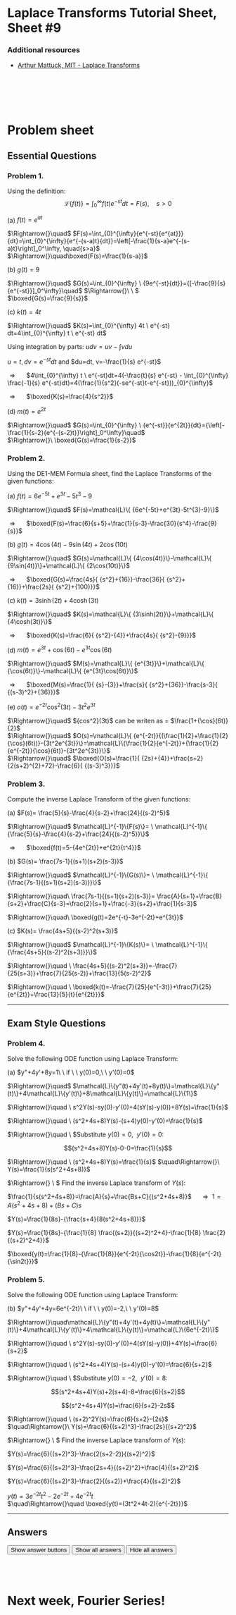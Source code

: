 <script type="text/x-mathjax-config">
  MathJax.Hub.Config({
    tex2jax: {
      inlineMath: [ ['$','$'], ["\\(","\\)"] ],
      processEscapes: true
    }
  });
</script>

<script type="text/javascript" async
  src="https://cdnjs.cloudflare.com/ajax/libs/mathjax/2.7.5/MathJax.js?config=TeX-MML-AM_CHTML">
</script>
<script type="text/javascript" src="tutorialSheetScripts.js"> </script>
<link rel="stylesheet" type="text/css" media="all" href="styles.css">

# Laplace Transforms Tutorial Sheet, Sheet #9

### Additional resources
 * [Arthur Mattuck, MIT - Laplace Transforms](https://youtu.be/sZ2qulI6GEk)

<br><br><br><br>

# Problem sheet
## Essential Questions
### Problem 1.
Using the definition: 
$$
\mathcal{L} \{ f(t) \} =\int_{0}^{\infty}f(t){e^{-st}}{dt}=F(s),\quad{s>0}
$$

(a) $f(t)=e^{at}$
<div class = "answer">
$\Rightarrow{}\quad$
$F(s)=\int_{0}^{\infty}{e^{-st}{e^{at}}}{dt}=\int_{0}^{\infty}{e^{-(s-a)t}{dt}}=\left[-\frac{1}{s-a}e^{-(s-a)t}\right]_0^\infty, \quad{s>a}$ <br>
$\Rightarrow{}\quad\boxed{F(s)=\frac{1}{s-a}}$
</div>

(b) $g(t)=9$
<div class = "answer">
$\Rightarrow{}\quad$
$G(s)=\int_{0}^{\infty} \ {9e^{-st}{dt}}={[-\frac{9}{s}{e^{-st}}]_0^\infty}\quad$
$\Rightarrow{}\ \ $ <br>
$\boxed{G(s)=\frac{9}{s}}$
</div>


(c) $k(t)=4t$
<div class = "answer">
$\Rightarrow{}\quad$
$K(s)=\int_{0}^{\infty} 4t \ e^{-st} dt=4\int_{0}^{\infty} t \ e^{-st} dt$

Using integration by parts:
$udv=uv-\int{vdu}$ <br>

$u=t, dv=e^{-st}dt$ and $du=dt, v=-\frac{1}{s} e^{-st}$ <br>

$\Rightarrow{}\quad$
$4\int_{0}^{\infty} t \ e^{-st}dt=4(-\frac{t}{s} e^{-st} - \int_{0}^{\infty} \frac{-1}{s} e^{-st}dt)=4(\frac{1}{s^2}(-se^{-st}t-e^{-st}))_{0}^{\infty}$ <br>

$\Rightarrow{}\quad$
$\boxed{K(s)=\frac{4}{s^2}}$
</div>

(d) $m(t)=e^{2t}$
<div class = "answer">
$\Rightarrow{}\quad$
$G(s)=\int_{0}^{\infty} \ {e^{-st}}{e^{2t}}{dt}={\left[-\frac{1}{s-2}{e^{-(s-2)t}}\right]_0^\infty}\quad$ <br>
$\Rightarrow{}\ \boxed{G(s)=\frac{1}{s-2}}$
</div>

### Problem 2.
Using the DE1-MEM Formula sheet, find the Laplace Transforms of the given functions:

(a) $f(t)=6e^{-5t}+e^{3t}-5t^{3}-9$
<div class = "answer">
$\Rightarrow{}\quad$
$F(s)=\mathcal{L}\{ {6e^{-5t}+e^{3t}-5t^{3}-9}\}$ <br>

$\Rightarrow{}\quad$
$\boxed{F(s)=\frac{6}{s+5}+\frac{1}{s-3}-\frac{30}{s^4}-\frac{9}{s}}$
</div>

(b) $g(t)=4\cos(4t)-9\sin(4t)+2\cos(10t)$
<div class = "answer">
$\Rightarrow{}\quad$
$G(s)=\mathcal{L}\{ {4\cos(4t)}\}-\mathcal{L}\{ {9\sin(4t)}\}+\mathcal{L}\{ {2\cos(10t)}\}$  <br>

$\Rightarrow{}\quad$
$\boxed{G(s)=\frac{4s}{ {s^2}+{16}}-\frac{36}{ {s^2}+{16}}+\frac{2s}{ {s^2}+{100}}}$
</div>

(c) $k(t)=3\sinh(2t)+4\cosh(3t)$
<div class = "answer">
$\Rightarrow{}\quad$
$K(s)=\mathcal{L}\{ {3\sinh(2t)}\}+\mathcal{L}\{ {4\cosh(3t)}\}$ <br>

$\Rightarrow{}\quad$
$\boxed{K(s)=\frac{6}{ {s^2}-{4}}+\frac{4s}{ {s^2}-{9}}}$
</div>

(d) $m(t)=e^{3t}+\cos(6t)-e^{3t}\cos(6t)$
<div class = "answer">
$\Rightarrow{}\quad$
$M(s)=\mathcal{L}\{ {e^{3t}}\}+\mathcal{L}\{ {\cos(6t)}\}-\mathcal{L}\{ {e^{3t}\cos(6t)}\}$ <br>
    
$\Rightarrow{}\quad$
$\boxed{M(s)=\frac{1}{ {s}-{3}}+\frac{s}{ {s^2}+{36}}-\frac{s-3}{ {(s-3)^2}+{36}}}$
</div>

(e) $o(t)=e^{-2t}{\cos^2}(3t)-3t^2e^{3t}$
<div class = "answer">
$\Rightarrow{}\quad$
${cos^2}(3t)$ can be writen as = $\frac{1+{\cos}(6t)}{2}$  <br>
$\Rightarrow{}\quad$
$O(s)=\mathcal{L}\{ {e^{-2t}}{(\frac{1}{2}+\frac{1}{2}{\cos}(6t))}-{3t^2e^{3t}}\}=\mathcal{L}\{\frac{1}{2}{e^{-2t}}+{\frac{1}{2}{e^{-2t}}{\cos}(6t)}-{3t^2e^{3t}}\}$ <br>
$\Rightarrow{}\quad$
$\boxed{O(s)=\frac{1}{ {2s}+{4}}+\frac{s+2}{2(s+2)^{2}+72}-\frac{6}{ {(s-3)^3}}}$
</div>


### Problem 3.
Compute the inverse Laplace Transform of the given functions:

(a) $F(s)= \frac{5}{s}-\frac{4}{s-2}+\frac{24}{(s-2)^5}$
<div class = "answer">
$\Rightarrow{}\quad$
$\mathcal{L}^{-1}\{F(s)\}= \ \mathcal{L}^{-1}\{ {\frac{5}{s}-\frac{4}{s-2}+\frac{24}{(s-2)^5}}\}$ <br>
    
$\Rightarrow{}\quad$
$\boxed{f(t)=5-{4e^{2t}}+e^{2t}{t^4}}$
</div>

(b) $G(s)= \frac{7s-1}{(s+1)(s+2)(s-3)}$
<div class = "answer">
$\Rightarrow{}\quad$
$\mathcal{L}^{-1}\{G(s)\}= \ \mathcal{L}^{-1}\{ {\frac{7s-1}{(s+1)(s+2)(s-3)}}\}$ <br>

$\Rightarrow{}\quad\ \frac{7s-1}{(s+1)(s+2)(s-3)}= \frac{A}{s+1}+\frac{B}{s+2}+\frac{C}{s-3}=\frac{2}{s+1}+\frac{-3}{s+2}+\frac{1}{s-3}$ <br>
    
$\Rightarrow{}\quad\ \boxed{g(t)=2e^{-t}-3e^{-2t}+e^{3t}}$ 
</div>

(c) $K(s)= \frac{4s+5}{(s-2)^2(s+3)}$
<div class = "answer">
$\Rightarrow{}\quad$
$\mathcal{L}^{-1}\{K(s)\}= \ \mathcal{L}^{-1}\{ {\frac{4s+5}{(s-2)^2(s+3)}}\}$ <br>

$\Rightarrow{}\quad \ \frac{4s+5}{(s-2)^2(s+3)}=-\frac{7}{25(s+3)}+\frac{7}{25(s-2)}+\frac{13}{5(s-2)^2}$ <br>

$\Rightarrow{}\quad \ \boxed{k(t)=-\frac{7}{25}{e^{-3t}}+\frac{7}{25}{e^{2t}}+\frac{13}{5}{t}{e^{2t}}}$ 
</div>


-----------------------------------------------------------------------------------

## Exam Style Questions
### Problem 4.
Solve the following ODE function using Laplace Transform:

(a) $y"+4y'+8y=1\ \ if \ \ y(0)=0,\ \ y'(0)=0$
<div class = "answer">
$\Rightarrow{}\quad$
$\mathcal{L}\{y"(t)+4y'(t)+8y(t)\}=\mathcal{L}\{y"(t)\}+4\mathcal{L}\{y'(t)\}+8\mathcal{L}\{y(t)\}=\mathcal{L}\{1\}$ <br>

$\Rightarrow{}\quad \ s^2Y(s)-sy(0)-y'(0)+4(sY(s)-y(0))+8Y(s)=\frac{1}{s}$ <br>

$\Rightarrow{}\quad \ (s^2+4s+8)Y(s)-(s+4)y(0)-y'(0)=\frac{1}{s}$ <br>

$\Rightarrow{}\quad \ $Substitute $y(0)=0,\ \ y'(0)=0$:

$$(s^2+4s+8)Y(s)-0-0=\frac{1}{s}$$

$\Rightarrow{}\quad \ (s^2+4s+8)Y(s)=\frac{1}{s}$
$\quad\Rightarrow{}\ Y(s)=\frac{1}{s(s^2+4s+8)}$ <br>

$\Rightarrow{} \ $ Find the inverse Laplace transform of $Y(s)$: <br>

$\frac{1}{s(s^2+4s+8)}=\frac{A}{s}+\frac{Bs+C}{(s^2+4s+8)}$
$\quad\Rightarrow{}\ 1=A(s^2+4s+8)+(Bs+C)s$ <br>

$Y(s)=\frac{1}{8s}-{\frac{s+4}{8(s^2+4s+8)}}$ <br>

$Y(s)=\frac{1}{8s}-{\frac{1}{8} \frac{(s+2)}{(s+2)^2+4}-\frac{1}{8} \frac{2}{(s+2)^2+4}}$ <br>

$\boxed{y(t)=\frac{1}{8}-{\frac{1}{8}}{e^{-2t}{\cos2t}}-\frac{1}{8}{e^{-2t}{\sin2t}}}$
</div>

### Problem 5.
Solve the following ODE function using Laplace Transform:

(b) $y"+4y'+4y=6e^{-2t}\ \ if \ \ y(0)=-2,\ \ y'(0)=8$
<div class = "answer">
$\Rightarrow{}\quad\mathcal{L}\{y"(t)+4y'(t)+4y(t)\}=\mathcal{L}\{y"(t)\}+4\mathcal{L}\{y'(t)\}+4\mathcal{L}\{y(t)\}=\mathcal{L}\{6e^{-2t}\}$ <br>

$\Rightarrow{}\quad \ s^2Y(s)-sy(0)-y'(0)+4(sY(s)-y(0))+4Y(s)=\frac{6}{s+2}$ <br>

$\Rightarrow{}\quad \ (s^2+4s+4)Y(s)-(s+4)y(0)-y'(0)=\frac{6}{s+2}$ <br>

$\Rightarrow{}\quad \ $Substitute $y(0)=-2,\ \ y'(0)=8$:

$$(s^2+4s+4)Y(s)+2(s+4)-8=\frac{6}{s+2}$$

$$(s^2+4s+4)Y(s)=\frac{6}{s+2}-2s$$

$\Rightarrow{}\quad \ (s+2)^2Y(s)=\frac{6}{s+2}-{2s}$
$\quad\Rightarrow{}\ Y(s)=\frac{6}{(s+2)^3}-\frac{2s}{(s+2)^2}$ <br>

$\Rightarrow{} \ $ Find the inverse Laplace transform of $Y(s)$: <br>

$Y(s)=\frac{6}{(s+2)^3}-\frac{2(s+2-2)}{(s+2)^2}$ <br>

$Y(s)=\frac{6}{(s+2)^3}-\frac{2s+4}{(s+2)^2}+\frac{4}{(s+2)^2}$ <br>

$Y(s)=\frac{6}{(s+2)^3}-\frac{2}{(s+2)}+\frac{4}{(s+2)^2}$ <br>

$y(t)=3e^{-2t}t^2-2{e^{-2t}}+4e^{-2t}t$ <br>
$\quad\Rightarrow{}\quad \boxed{y(t)=(3t^2+4t-2){e^{-2t}}}$
</div>

-----------------------------------

## Answers

<button type="button" onclick="displayAnswerButtons('block')">Show answer buttons</button>
<button type="button" onclick="displayAnswers('block')">Show all answers</button>
<button type="button" onclick="displayAnswers('none')">Hide all answers</button>

<br><br>

# Next week, Fourier Series!
